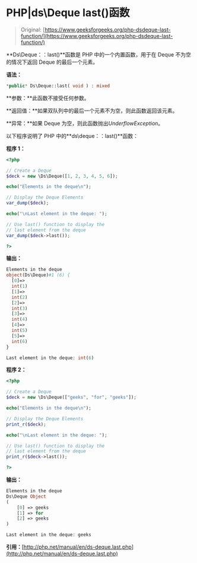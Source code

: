 # PHP|ds\Deque last()函数

> Original: [https://www.geeksforgeeks.org/php-dsdeque-last-function/](https://www.geeksforgeeks.org/php-dsdeque-last-function/)

**Ds\Deque：：last()**函数是 PHP 中的一个内置函数，用于在 Deque 不为空的情况下返回 Deque 的最后一个元素。

**语法：**

```php
*public* Ds\Deque::last( void ) : mixed
```

**参数：**此函数不接受任何参数。

**返回值：**如果双队列中的最后一个元素不为空，则此函数返回该元素。

**异常：**如果 Deque 为空，则此函数抛出*UnderflowException*。

以下程序说明了 PHP 中的**ds\deque：：last()**函数：

**程序 1：**

```php
<?php

// Create a Deque
$deck = new \Ds\Deque([1, 2, 3, 4, 5, 6]);

echo("Elements in the deque\n");

// Display the Deque Elements
var_dump($deck);

echo("\nLast element in the deque: ");

// Use last() function to display the 
// last element from the deque
var_dump($deck->last());

?>
```

**输出：**

```php
Elements in the deque
object(Ds\Deque)#1 (6) {
  [0]=>
  int(1)
  [1]=>
  int(2)
  [2]=>
  int(3)
  [3]=>
  int(4)
  [4]=>
  int(5)
  [5]=>
  int(6)
}

Last element in the deque: int(6)

```

**程序 2：**

```php
<?php

// Create a Deque
$deck = new \Ds\Deque(["geeks", "for", "geeks"]);

echo("Elements in the deque\n");

// Display the Deque Elements
print_r($deck);

echo("\nLast element in the deque: ");

// Use last() function to display the 
// last element from the deque
print_r($deck->last());

?>
```

**输出：**

```php
Elements in the deque
Ds\Deque Object
(
    [0] => geeks
    [1] => for
    [2] => geeks
)

Last element in the deque: geeks

```

**引用：**[http://php.net/manual/en/ds-deque.last.php](http://php.net/manual/en/ds-deque.last.php)